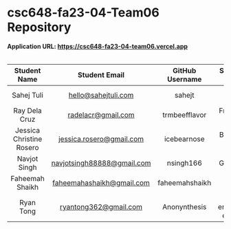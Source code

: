 # csc648-fa23-04-Team06 Repository

**Application URL: https://csc648-fa23-04-team06.vercel.app**
<br><br>


| Student Name | Student Email | GitHub Username | Student's role |
| :----------: | :-----------: | :-------------: | :------------: |
|   Sahej Tuli    | hello@sahejtuli.com |      sahejt       |  Team Lead   |
|   Ray Dela Cruz   | radelacr@gmail.com |      trmbeefflavor       |  Front-end Lead   |
|  Jessica Christine Rosero  | jessica.rosero@gmail.com|      icebearnose       |  Back-end Lead  |
|   Navjot Singh   | navjotsingh88888@gmail.com |      nsingh166       |  Git Master   |
|   Faheemah Shaikh   | faheemahashaikh@gmail.com |      faheemahshaikh      |  Scrum Master   |
|  Ryan Tong  | ryantong362@gmail.com |      Anonynthesis       |  Front-end/Back-end Dev   |


